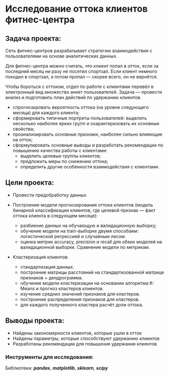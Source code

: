 # Исследование оттока клиентов фитнес-центра

## Задача проекта:

Сеть фитнес-центров разрабатывает стратегию взаимодействия с пользователями на основе аналитических данных.

Для фитнес-центра можно считать, что клиент попал в отток, если за последний месяц ни разу не посетил спортзал. Если клиент немного походил в спортзал, а потом пропал — скорее всего, он не вернётся.

Чтобы бороться с оттоком, отдел по работе с клиентами перевёл в электронный вид множество анкет пользователей. Задача — провести анализ и подготовить план действий по удержанию клиентов.

 - спрогнозировать вероятность оттока (на уровне следующего месяца) для каждого клиента;
 - сформировать типичные портреты пользователей: выделить несколько наиболее ярких групп и охарактеризовать их основные свойства;
 - проанализировать основные признаки, наиболее сильно влияющие на отток;
- сформулировать основные выводы и разработать рекомендации по повышению качества работы с клиентами:
  - выделить целевые группы клиентов;
  - предложить меры по снижению оттока;
  - определить другие особенности взаимодействия с клиентами.

## Цели проекта:

- Провести предобработку данных

- Построение модели прогнозирования оттока клиентов (модель бинарной классификации клиентов, где целевой признак — факт оттока клиента в следующем месяце):
  - разбиение данных на обучающую и валидационную выборку;
  - обучение модели на train-выборке двумя способами: логистической регрессией и случайным лесом.
  - оценка метрик accuracy, precision и recall для обеих моделей на валидационной выборке. Сравнение модели по метрикам.

- Кластеризация клиентов:

  - стандартизация данных.
  - построение матрицы расстояний на стандартизованной матрице признаков + дендрограмма.
  - обучение модели кластеризации на основании алгоритма K-Means и прогноз кластеров клиентов.
  - изучение средних значений признаков для кластеров.
  - построение распределения признаков для кластеров.
  - для каждого полученного кластера расчёт доли оттока.

## Выводы проекта:
- Найдены закономерности клиентов, которые ушли в отток
- Найдены параметры, которые способствуют удержанию клиентов
- Разработаны рекомендации для повышения удержания клиентов

### Инструменты для исследования:

Библиотеки: ***pandas***, ***matplotlib***, ***sklearn***, ***scipy***
